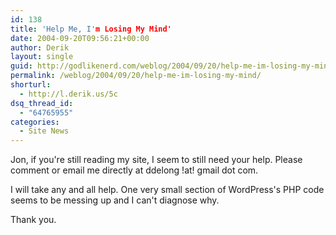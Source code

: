 ```yaml
---
id: 138
title: 'Help Me, I'm Losing My Mind'
date: 2004-09-20T09:56:21+00:00
author: Derik
layout: single
guid: http://godlikenerd.com/weblog/2004/09/20/help-me-im-losing-my-mind/
permalink: /weblog/2004/09/20/help-me-im-losing-my-mind/
shorturl:
  - http://l.derik.us/5c
dsq_thread_id:
  - "64765955"
categories:
  - Site News
---
```

Jon, if you're still reading my site, I seem to still need your help. Please comment or email me directly at ddelong !at! gmail dot com.

I will take any and all help. One very small section of WordPress's PHP code seems to be messing up and I can't diagnose why.

Thank you.